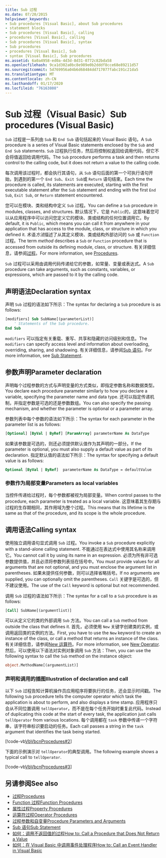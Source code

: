 ```yaml
---
title: Sub 过程
ms.date: 07/20/2015
helpviewer_keywords:
- Sub procedures [Visual Basic], about Sub procedures
- statement blocks
- Sub procedures [Visual Basic], calling
- procedures [Visual Basic], calling
- Sub procedures [Visual Basic], syntax
- Sub procedures
- procedures [Visual Basic], Sub
- syntax [Visual Basic], Sub procedures
ms.assetid: 6a0a4958-ed0a-4d3d-8d31-0772c82bda58
ms.openlocfilehash: 9ca1d302a0bc8e989e0b2dddf8cce68e89211d57
ms.sourcegitcommit: 5d769956a04b6d68484dd717077fabc191c21da5
ms.translationtype: MT
ms.contentlocale: zh-CN
ms.lasthandoff: 01/17/2020
ms.locfileid: "76163808"
---
```

# <a name="sub-procedures-visual-basic"></a><span data-ttu-id="440c8-102">Sub 过程（Visual Basic）</span><span class="sxs-lookup"><span data-stu-id="440c8-102">Sub procedures (Visual Basic)</span></span>

<span data-ttu-id="440c8-103">`Sub` 过程是一系列由 `Sub` 和 `End Sub` 语句括起来的 Visual Basic 语句。</span><span class="sxs-lookup"><span data-stu-id="440c8-103">A `Sub` procedure is a series of Visual Basic statements enclosed by the `Sub` and `End Sub` statements.</span></span> <span data-ttu-id="440c8-104">`Sub` 过程执行任务，然后将控制权返回给调用代码，但它不会将值返回给调用代码。</span><span class="sxs-lookup"><span data-stu-id="440c8-104">The `Sub` procedure performs a task and then returns control to the calling code, but it does not return a value to the calling code.</span></span>

<span data-ttu-id="440c8-105">每次调用该过程时，都会执行其语句，从 `Sub` 语句后面的第一个可执行语句开始，到遇到的第一个 `End Sub`、`Exit Sub`或 `Return` 语句结束。</span><span class="sxs-lookup"><span data-stu-id="440c8-105">Each time the procedure is called, its statements are executed, starting with the first executable statement after the `Sub` statement and ending with the first `End Sub`, `Exit Sub`, or `Return` statement encountered.</span></span>

<span data-ttu-id="440c8-106">您可以在模块、类和结构中定义 `Sub` 过程。</span><span class="sxs-lookup"><span data-stu-id="440c8-106">You can define a `Sub` procedure in modules, classes, and structures.</span></span> <span data-ttu-id="440c8-107">默认情况下，它是 `Public`的，这意味着您可以从应用程序中可以访问您定义它的模块、类或结构的任何位置调用它。</span><span class="sxs-lookup"><span data-stu-id="440c8-107">By default, it is `Public`, which means you can call it from anywhere in your application that has access to the module, class, or structure in which you defined it.</span></span> <span data-ttu-id="440c8-108">术语*方法*描述了从其定义模块、类或结构外部访问的 `Sub` 或 `Function` 过程。</span><span class="sxs-lookup"><span data-stu-id="440c8-108">The term *method* describes a `Sub` or `Function` procedure that is accessed from outside its defining module, class, or structure.</span></span> <span data-ttu-id="440c8-109">有关详细信息，请参阅[过程](./index.md)。</span><span class="sxs-lookup"><span data-stu-id="440c8-109">For more information, see [Procedures](./index.md).</span></span>

<span data-ttu-id="440c8-110">`Sub` 过程可以采用由调用代码传递给它的参数，如常量、变量或表达式。</span><span class="sxs-lookup"><span data-stu-id="440c8-110">A `Sub` procedure can take arguments, such as constants, variables, or expressions, which are passed to it by the calling code.</span></span>

## <a name="declaration-syntax"></a><span data-ttu-id="440c8-111">声明语法</span><span class="sxs-lookup"><span data-stu-id="440c8-111">Declaration syntax</span></span>

<span data-ttu-id="440c8-112">声明 `Sub` 过程的语法如下所示：</span><span class="sxs-lookup"><span data-stu-id="440c8-112">The syntax for declaring a `Sub` procedure is as follows:</span></span>

```vb
[modifiers] Sub SubName[(parameterList)]
    ' Statements of the Sub procedure.
End Sub
```

<span data-ttu-id="440c8-113">`modifiers` 可以指定有关重载、重写、共享和隐藏的访问级别和信息。</span><span class="sxs-lookup"><span data-stu-id="440c8-113">The `modifiers` can specify access level and information about overloading, overriding, sharing, and shadowing.</span></span> <span data-ttu-id="440c8-114">有关详细信息，请参阅[Sub 语句](../../../language-reference/statements/sub-statement.md)。</span><span class="sxs-lookup"><span data-stu-id="440c8-114">For more information, see [Sub Statement](../../../language-reference/statements/sub-statement.md).</span></span>

## <a name="parameter-declaration"></a><span data-ttu-id="440c8-115">参数声明</span><span class="sxs-lookup"><span data-stu-id="440c8-115">Parameter declaration</span></span>

<span data-ttu-id="440c8-116">声明每个过程参数的方式与声明变量的方式类似，即指定参数名称和数据类型。</span><span class="sxs-lookup"><span data-stu-id="440c8-116">You declare each procedure parameter similarly to how you declare a variable, specifying the parameter name and data type.</span></span> <span data-ttu-id="440c8-117">还可以指定传递机制，并指定参数是可选的还是参数数组。</span><span class="sxs-lookup"><span data-stu-id="440c8-117">You can also specify the passing mechanism, and whether the parameter is optional or a parameter array.</span></span>

<span data-ttu-id="440c8-118">参数列表中每个参数的语法如下所示：</span><span class="sxs-lookup"><span data-stu-id="440c8-118">The syntax for each parameter in the parameter list is as follows:</span></span>

```vb
[Optional] [ByVal | ByRef] [ParamArray] parameterName As DataType
```

<span data-ttu-id="440c8-119">如果该参数是可选的，则还必须提供默认值作为其声明的一部分。</span><span class="sxs-lookup"><span data-stu-id="440c8-119">If the parameter is optional, you must also supply a default value as part of its declaration.</span></span> <span data-ttu-id="440c8-120">指定默认值的语法如下所示：</span><span class="sxs-lookup"><span data-stu-id="440c8-120">The syntax for specifying a default value is as follows:</span></span>

```vb
Optional [ByVal | ByRef]  parameterName As DataType = defaultValue
```

### <a name="parameters-as-local-variables"></a><span data-ttu-id="440c8-121">参数作为局部变量</span><span class="sxs-lookup"><span data-stu-id="440c8-121">Parameters as local variables</span></span>

<span data-ttu-id="440c8-122">当控件传递给过程时，每个参数都被视为局部变量。</span><span class="sxs-lookup"><span data-stu-id="440c8-122">When control passes to the procedure, each parameter is treated as a local variable.</span></span> <span data-ttu-id="440c8-123">这意味着其生存期与过程的生存期相同，其作用域为整个过程。</span><span class="sxs-lookup"><span data-stu-id="440c8-123">This means that its lifetime is the same as that of the procedure, and its scope is the whole procedure.</span></span>

## <a name="calling-syntax"></a><span data-ttu-id="440c8-124">调用语法</span><span class="sxs-lookup"><span data-stu-id="440c8-124">Calling syntax</span></span>

<span data-ttu-id="440c8-125">使用独立调用语句显式调用 `Sub` 过程。</span><span class="sxs-lookup"><span data-stu-id="440c8-125">You invoke a `Sub` procedure explicitly with a stand-alone calling statement.</span></span> <span data-ttu-id="440c8-126">不能通过在表达式中使用其名称来调用它。</span><span class="sxs-lookup"><span data-stu-id="440c8-126">You cannot call it by using its name in an expression.</span></span> <span data-ttu-id="440c8-127">必须为所有非可选参数提供值，并且必须将参数列表括在括号中。</span><span class="sxs-lookup"><span data-stu-id="440c8-127">You must provide values for all arguments that are not optional, and you must enclose the argument list in parentheses.</span></span> <span data-ttu-id="440c8-128">如果未提供任何参数，则可以选择省略括号。</span><span class="sxs-lookup"><span data-stu-id="440c8-128">If no arguments are supplied, you can optionally omit the parentheses.</span></span> <span data-ttu-id="440c8-129">`Call` 关键字是可选的，但不建议使用。</span><span class="sxs-lookup"><span data-stu-id="440c8-129">The use of the `Call` keyword is optional but not recommended.</span></span>

<span data-ttu-id="440c8-130">调用 `Sub` 过程的语法如下所示：</span><span class="sxs-lookup"><span data-stu-id="440c8-130">The syntax for a call to a `Sub` procedure is as follows:</span></span>

```vb
[Call] SubName[(argumentlist)]
```

<span data-ttu-id="440c8-131">可以从定义它的类的外部调用 `Sub` 方法。</span><span class="sxs-lookup"><span data-stu-id="440c8-131">You can call a `Sub` method from outside the class that defines it.</span></span> <span data-ttu-id="440c8-132">首先，必须使用 `New` 关键字创建类的实例，或调用返回类的实例的方法。</span><span class="sxs-lookup"><span data-stu-id="440c8-132">First, you have to use the `New` keyword to create an instance of the class, or call a method that returns an instance of the class.</span></span> <span data-ttu-id="440c8-133">有关详细信息，请参阅[New 运算符](../../../language-reference/operators/new-operator.md)。</span><span class="sxs-lookup"><span data-stu-id="440c8-133">For more information, see [New Operator](../../../language-reference/operators/new-operator.md).</span></span> <span data-ttu-id="440c8-134">然后，可以使用以下语法对实例对象调用 `Sub` 方法：</span><span class="sxs-lookup"><span data-stu-id="440c8-134">Then, you can use the following syntax to call the `Sub` method on the instance object:</span></span>

```vb
object.MethodName[(argumentList)]
```

### <a name="illustration-of-declaration-and-call"></a><span data-ttu-id="440c8-135">声明和调用的插图</span><span class="sxs-lookup"><span data-stu-id="440c8-135">Illustration of declaration and call</span></span>

<span data-ttu-id="440c8-136">以下 `Sub` 过程告知计算机操作员应用程序将要执行的任务，还会显示时间戳。</span><span class="sxs-lookup"><span data-stu-id="440c8-136">The following `Sub` procedure tells the computer operator which task the application is about to perform, and also displays a time stamp.</span></span> <span data-ttu-id="440c8-137">应用程序只会从不同位置调用 `tellOperator`，而不是在每个任务开始时重复此代码。</span><span class="sxs-lookup"><span data-stu-id="440c8-137">Instead of duplicating this code at the start of every task, the application just calls `tellOperator` from various locations.</span></span> <span data-ttu-id="440c8-138">每个调用都在 `task` 参数中传递一个字符串，该字符串标识要启动的任务。</span><span class="sxs-lookup"><span data-stu-id="440c8-138">Each call passes a string in the `task` argument that identifies the task being started.</span></span>

[!code-vb[VbVbcnProcedures#2](~/samples/snippets/visualbasic/VS_Snippets_VBCSharp/VbVbcnProcedures/VB/Class1.vb#2)]

<span data-ttu-id="440c8-139">下面的示例演示对 `tellOperator`的典型调用。</span><span class="sxs-lookup"><span data-stu-id="440c8-139">The following example shows a typical call to `tellOperator`.</span></span>

[!code-vb[VbVbcnProcedures#3](~/samples/snippets/visualbasic/VS_Snippets_VBCSharp/VbVbcnProcedures/VB/Class1.vb#3)]

## <a name="see-also"></a><span data-ttu-id="440c8-140">另请参阅</span><span class="sxs-lookup"><span data-stu-id="440c8-140">See also</span></span>

- [<span data-ttu-id="440c8-141">过程</span><span class="sxs-lookup"><span data-stu-id="440c8-141">Procedures</span></span>](./index.md)
- [<span data-ttu-id="440c8-142">Function 过程</span><span class="sxs-lookup"><span data-stu-id="440c8-142">Function Procedures</span></span>](./function-procedures.md)
- [<span data-ttu-id="440c8-143">属性过程</span><span class="sxs-lookup"><span data-stu-id="440c8-143">Property Procedures</span></span>](./property-procedures.md)
- [<span data-ttu-id="440c8-144">运算符过程</span><span class="sxs-lookup"><span data-stu-id="440c8-144">Operator Procedures</span></span>](./operator-procedures.md)
- [<span data-ttu-id="440c8-145">过程参数和自变量</span><span class="sxs-lookup"><span data-stu-id="440c8-145">Procedure Parameters and Arguments</span></span>](./procedure-parameters-and-arguments.md)
- [<span data-ttu-id="440c8-146">Sub 语句</span><span class="sxs-lookup"><span data-stu-id="440c8-146">Sub Statement</span></span>](../../../language-reference/statements/sub-statement.md)
- [<span data-ttu-id="440c8-147">如何：调用不返回值的过程</span><span class="sxs-lookup"><span data-stu-id="440c8-147">How to: Call a Procedure that Does Not Return a Value</span></span>](./how-to-call-a-procedure-that-does-not-return-a-value.md)
- [<span data-ttu-id="440c8-148">如何：在 Visual Basic 中调用事件处理程序</span><span class="sxs-lookup"><span data-stu-id="440c8-148">How to: Call an Event Handler in Visual Basic</span></span>](./how-to-call-an-event-handler.md)
